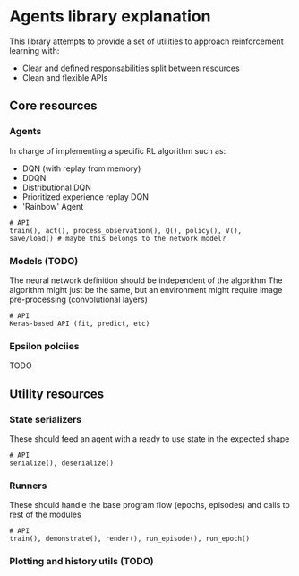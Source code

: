 # Agents library explanation
This library attempts to provide a set of utilities to approach reinforcement learning with:
- Clear and defined responsabilities split between resources
- Clean and flexible APIs

## Core resources
### Agents
In charge of implementing a specific RL algorithm such as:
- DQN (with replay from memory)
- DDQN
- Distributional DQN
- Prioritized experience replay DQN
- 'Rainbow' Agent

```
# API
train(), act(), process_observation(), Q(), policy(), V(),
save/load() # maybe this belongs to the network model?
```
### Models (TODO)
The neural network definition should be independent of the algorithm
The algorithm might just be the same, but an environment might require image pre-processing (convolutional layers)
```
# API
Keras-based API (fit, predict, etc)
```
### Epsilon polciies
TODO

## Utility resources
### State serializers
These should feed an agent with a ready to use state in the expected shape
```
# API
serialize(), deserialize()
```
### Runners
These should handle the base program flow (epochs, episodes) and calls to rest of the modules
```
# API
train(), demonstrate(), render(), run_episode(), run_epoch()
```
### Plotting and history utils (TODO)
